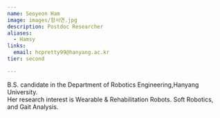 ```yaml
---
name: Seoyeon Ham
image: images/함서연.jpg
description: Postdoc Researcher
aliases:
  - Hamsy
links:
  email: hcpretty99@hanyang.ac.kr
tier: second

---
```


 B.S. candidate in the Department of Robotics Engineering,Hanyang University.   
Her research interest is Wearable & Rehabilitation Robots. Soft Robotics, and Gait Analysis.